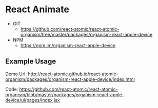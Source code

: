 React Animate 
===============
   * GIT
      * https://github.com/react-atomic/react-atomic-organism/tree/master/packages/organism-react-apple-device 
   * NPM
      * https://npm.im/organism-react-apple-device

## Example Usage
Demo Url:
http://react-atomic.github.io/react-atomic-organism/packages/organism-react-apple-device/index.html

Code:
https://github.com/react-atomic/react-atomic-organism/blob/master/packages/organism-react-apple-device/ui/pages/index.jsx




